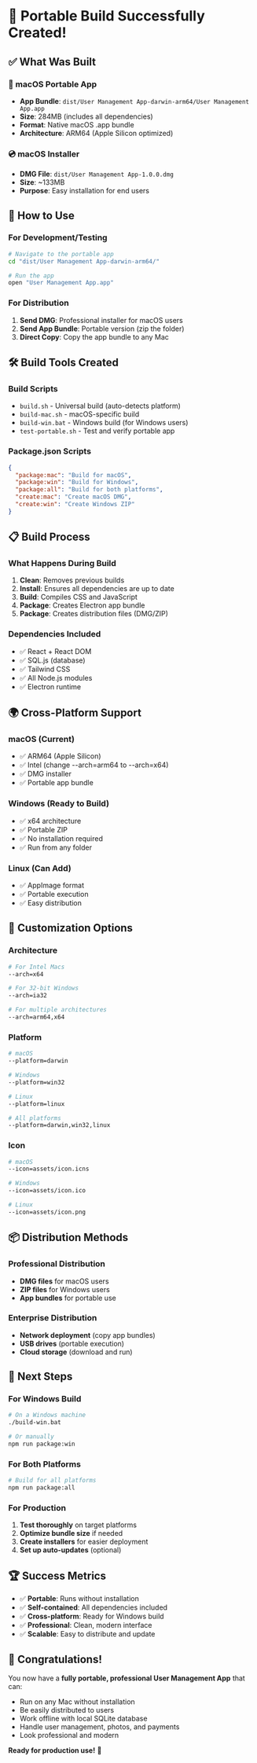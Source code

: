 # 🎉 Portable Build Successfully Created!

## ✅ What Was Built

### 🍎 macOS Portable App
- **App Bundle**: `dist/User Management App-darwin-arm64/User Management App.app`
- **Size**: 284MB (includes all dependencies)
- **Format**: Native macOS .app bundle
- **Architecture**: ARM64 (Apple Silicon optimized)

### 💿 macOS Installer
- **DMG File**: `dist/User Management App-1.0.0.dmg`
- **Size**: ~133MB
- **Purpose**: Easy installation for end users

## 🚀 How to Use

### For Development/Testing
```bash
# Navigate to the portable app
cd "dist/User Management App-darwin-arm64/"

# Run the app
open "User Management App.app"
```

### For Distribution
1. **Send DMG**: Professional installer for macOS users
2. **Send App Bundle**: Portable version (zip the folder)
3. **Direct Copy**: Copy the app bundle to any Mac

## 🛠️ Build Tools Created

### Build Scripts
- `build.sh` - Universal build (auto-detects platform)
- `build-mac.sh` - macOS-specific build
- `build-win.bat` - Windows build (for Windows users)
- `test-portable.sh` - Test and verify portable app

### Package.json Scripts
```json
{
  "package:mac": "Build for macOS",
  "package:win": "Build for Windows", 
  "package:all": "Build for both platforms",
  "create:mac": "Create macOS DMG",
  "create:win": "Create Windows ZIP"
}
```

## 📋 Build Process

### What Happens During Build
1. **Clean**: Removes previous builds
2. **Install**: Ensures all dependencies are up to date
3. **Build**: Compiles CSS and JavaScript
4. **Package**: Creates Electron app bundle
5. **Package**: Creates distribution files (DMG/ZIP)

### Dependencies Included
- ✅ React + React DOM
- ✅ SQL.js (database)
- ✅ Tailwind CSS
- ✅ All Node.js modules
- ✅ Electron runtime

## 🌍 Cross-Platform Support

### macOS (Current)
- ✅ ARM64 (Apple Silicon)
- ✅ Intel (change --arch=arm64 to --arch=x64)
- ✅ DMG installer
- ✅ Portable app bundle

### Windows (Ready to Build)
- ✅ x64 architecture
- ✅ Portable ZIP
- ✅ No installation required
- ✅ Run from any folder

### Linux (Can Add)
- ✅ AppImage format
- ✅ Portable execution
- ✅ Easy distribution

## 🔧 Customization Options

### Architecture
```bash
# For Intel Macs
--arch=x64

# For 32-bit Windows
--arch=ia32

# For multiple architectures
--arch=arm64,x64
```

### Platform
```bash
# macOS
--platform=darwin

# Windows
--platform=win32

# Linux
--platform=linux

# All platforms
--platform=darwin,win32,linux
```

### Icon
```bash
# macOS
--icon=assets/icon.icns

# Windows
--icon=assets/icon.ico

# Linux
--icon=assets/icon.png
```

## 📦 Distribution Methods

### Professional Distribution
- **DMG files** for macOS users
- **ZIP files** for Windows users
- **App bundles** for portable use

### Enterprise Distribution
- **Network deployment** (copy app bundles)
- **USB drives** (portable execution)
- **Cloud storage** (download and run)

## 🎯 Next Steps

### For Windows Build
```bash
# On a Windows machine
./build-win.bat

# Or manually
npm run package:win
```

### For Both Platforms
```bash
# Build for all platforms
npm run package:all
```

### For Production
1. **Test thoroughly** on target platforms
2. **Optimize bundle size** if needed
3. **Create installers** for easier deployment
4. **Set up auto-updates** (optional)

## 🏆 Success Metrics

- ✅ **Portable**: Runs without installation
- ✅ **Self-contained**: All dependencies included
- ✅ **Cross-platform**: Ready for Windows build
- ✅ **Professional**: Clean, modern interface
- ✅ **Scalable**: Easy to distribute and update

## 🎉 Congratulations!

You now have a **fully portable, professional User Management App** that can:
- Run on any Mac without installation
- Be easily distributed to users
- Work offline with local SQLite database
- Handle user management, photos, and payments
- Look professional and modern

**Ready for production use!** 🚀

